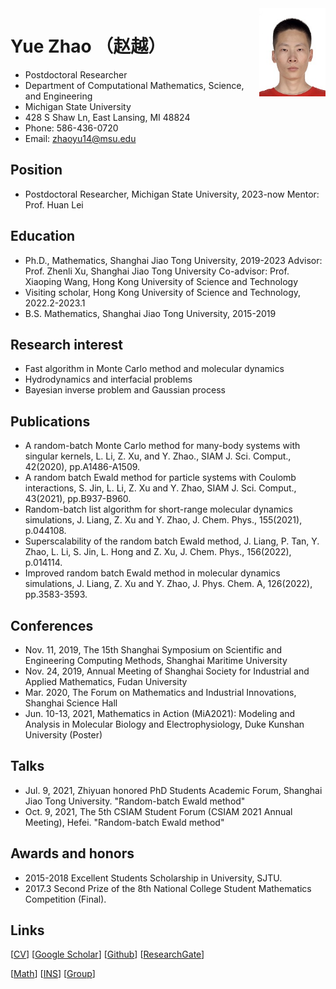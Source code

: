 <img align="right" src="/00.jpg" width="21%"/>

# Yue Zhao （赵越）
- Postdoctoral Researcher
- Department of Computational Mathematics, Science, and Engineering
- Michigan State University
-	428 S Shaw Ln, East Lansing, MI 48824
-	Phone: 586-436-0720
-	Email: zhaoyu14@msu.edu

## Position
- Postdoctoral Researcher, Michigan State University, 2023-now
   Mentor: Prof. Huan Lei

## Education
- Ph.D., Mathematics, Shanghai Jiao Tong University, 2019-2023
  Advisor: Prof. Zhenli Xu, Shanghai Jiao Tong University
  Co-advisor: Prof. Xiaoping Wang, Hong Kong University of Science and Technology
- Visiting scholar, Hong Kong University of Science and Technology, 2022.2-2023.1
- B.S. Mathematics, Shanghai Jiao Tong University, 2015-2019

## Research interest
- Fast algorithm in Monte Carlo method and molecular dynamics
- Hydrodynamics and interfacial problems
- Bayesian inverse problem and Gaussian process

## Publications
- A random-batch Monte Carlo method for many-body systems with singular kernels, L. Li, Z. Xu, and Y. Zhao., SIAM J. Sci. Comput., 42(2020), pp.A1486-A1509.
- A random batch Ewald method for particle systems with Coulomb interactions, S. Jin, L. Li, Z. Xu and Y. Zhao, SIAM J. Sci. Comput., 43(2021), pp.B937-B960.
- Random-batch list algorithm for short-range molecular dynamics simulations, J. Liang, Z. Xu and Y. Zhao, J. Chem. Phys., 155(2021), p.044108.
- Superscalability of the random batch Ewald method, J. Liang, P. Tan, Y. Zhao, L. Li, S. Jin, L. Hong and Z. Xu, J. Chem. Phys., 156(2022), p.014114.
- Improved random batch Ewald method in molecular dynamics simulations, J. Liang, Z. Xu and Y. Zhao, J. Phys. Chem. A, 126(2022), pp.3583-3593.

## Conferences
- Nov. 11, 2019, The 15th Shanghai Symposium on Scientific and Engineering Computing Methods, Shanghai Maritime University
- Nov. 24, 2019, Annual Meeting of Shanghai Society for Industrial and Applied Mathematics, Fudan University
- Mar. 2020, The Forum on Mathematics and Industrial Innovations, Shanghai Science Hall
- Jun. 10-13, 2021, Mathematics in Action (MiA2021): Modeling and Analysis in Molecular Biology and Electrophysiology, Duke Kunshan University (Poster)

## Talks
- Jul. 9, 2021, Zhiyuan honored PhD Students Academic Forum, Shanghai Jiao Tong University. "Random-batch Ewald method"
- Oct. 9, 2021, The 5th CSIAM Student Forum (CSIAM 2021 Annual Meeting), Hefei. "Random-batch Ewald method"

## Awards and honors
- 2015-2018 Excellent Students Scholarship in University, SJTU.
- 2017.3    Second Prize of the 8th National College Student Mathematics Competition (Final).

## Links
[[CV]()]
[[Google Scholar](https://scholar.google.com/citations?hl=en&user=uh8WhloAAAAJ)] 
[[Github](https://github.com/yuezhao1997)] 
[[ResearchGate](https://www.researchgate.net/profile/Yue-Zhao-14)]

[[Math](https://math.sjtu.edu.cn)]
[[INS](https://ins.sjtu.edu.cn/)]
[[Group](https://www.x-mol.com/groups/HPC_Lab)]

<script type="text/javascript" id="clustrmaps" src="//clustrmaps.com/map_v2.js?d=GYQBrx_uoC0OQor-uBLOhCS_0b8jFSntjf3ANmlxxVI&cl=ffffff&w=a"></script>

